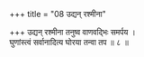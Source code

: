 +++
title = "08 उद्यन् रश्मीना"

+++
उद्यन् रश्मीना तनुष्व वाणवद्भिः समर्पय ।  
घुणांस्त्वं सर्वानादित्य घोरया तन्वा तप ॥ ८ ॥